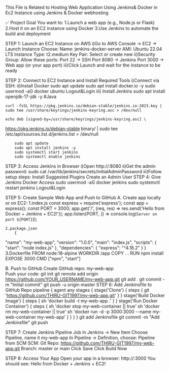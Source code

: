 This File is Related to Hosting Web Application Using Jenkins& Docker in Ec2 Instance
using Jenkins & Docker webhosting

✅ Project Goal
You want to:
1.Launch a web app (e.g., Node.js or Flask)
2.Host it on an EC2 instance using Docker
3.Use Jenkins to automate the build and deployment

STEP 1: Launch an EC2 Instance on AWS
	i)Go to AWS Console → EC2 → Launch Instance
Choose:
 	Name: jenkins-docker-server
	AMI: Ubuntu 22.04 LTS
	Instance Type: t2.medium
	Key Pair: Select or create new
ii)Security Group: Allow these ports:
	Port 22 → SSH
	Port 8080 → Jenkins
	Port 3000 → Web app (or your app port)
iii)Click Launch and wait for the instance to be ready

STEP 2: Connect to EC2 Instance and Install Required Tools
	i)Connect via SSH:
	ii)Install Docker
		sudo apt update
		sudo apt install docker.io -y
		sudo usermod -aG docker ubuntu 
	Logout&Login
	iii) Install Jenkins 
		sudo apt install openjdk-17-jdk -y 			#Java

	curl -fsSL https://pkg.jenkins.io/debian-stable/jenkins.io-2023.key | sudo tee /usr/share/keyrings/jenkins-keyring.asc > /dev/null

	echo deb [signed-by=/usr/share/keyrings/jenkins-keyring.asc] \
  https://pkg.jenkins.io/debian-stable binary/ | sudo tee /etc/apt/sources.list.d/jenkins.list > /dev/null

		sudo apt update
		sudo apt install jenkins -y
		sudo systemctl start jenkins
		sudo systemctl enable jenkins
STEP 3: Access Jenkins in Browser
	i)Open http://<your-ec2-public-ip>:8080
	ii)Get the admin password:
	   sudo cat /var/lib/jenkins/secrets/initialAdminPassword
	iii)Follow setup steps:
	    Install Suggested Plugins
	    Create an Admin User
STEP 4: Give Jenkins Docker Access
		sudo usermod -aG docker jenkins
		sudo systemctl restart jenkins
		Logout&Login

STEP 5: Create Sample Web App and Push to GitHub
	A. Create app locally or on EC2:
	1.index.js
		const express = require('express');
		const app = express();
		const PORT = 3000;
		app.get('/', (req, res) => res.send('Hello from Docker + Jenkins + EC2!'));
		app.listen(PORT, () => console.log(`Server on port ${PORT}`));

	2.package.json
		{
  "name": "my-web-app",
  "version": "1.0.0",
  "main": "index.js",
  "scripts": {
    "start": "node index.js"
  },
  "dependencies": {
    "express": "^4.18.2"
  }
}
	3.Dockerfile
		FROM node:18-alpine
WORKDIR /app
COPY . .
RUN npm install
EXPOSE 3000
CMD ["npm", "start"]

B. Push to GitHub
	Create GitHub repo: my-web-app	
	Push your code:
	git init
	git remote add origin https://github.com/YOUR_USERNAME/my-web-app.git
	git add .
	git commit -m "Initial commit"
	git push -u origin master
STEP 6: Add Jenkinsfile to GitHub Repo
		pipeline {
    agent any
    stages {
        stage('Clone') {
            steps {
                git 'https://github.com/THIRU-GIT1997/my-web-app.git'
            }
        }
        stage('Build Docker Image') {
            steps {
                sh 'docker build -t my-web-app .'
            }
        }
        stage('Run Docker Container') {
            steps {
                sh 'docker stop my-web-container || true'
                sh 'docker rm my-web-container || true'
                sh 'docker run -d -p 3000:3000 --name my-web-container my-web-app'
            }
        }
    }
}
git add Jenkinsfile
git commit -m "Add Jenkinsfile"
git push

STEP 7: Create Jenkins Pipeline Job
		In Jenkins → New Item
		Choose Pipeline, name it my-web-app
		In Pipeline → Definition, choose:
		Pipeline from SCM
		SCM: Git
		Repo: https://github.com/THIRU-GIT1997/my-web-app.git
		Branch: master or main
		Click Save
		Click Build Now
  
STEP 8: Access Your App
		Open your app in a browser:
			http://<your-ec2-public-ip>:3000
		You should see:
			Hello from Docker + Jenkins + EC2!
